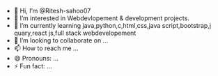 - 👋 Hi, I’m @Ritesh-sahoo07
- 👀 I’m interested in Webdevlopement & development projects.
- 🌱 I’m currently learning java,python,c,html,css,java script,bootstrap,j quary,react js,full stack webdevelopement
- 💞️ I’m looking to collaborate on ...
- 📫 How to reach me ...
- 😄 Pronouns: ...
- ⚡ Fun fact: ...

<!---
Ritesh-sahoo07/Ritesh-sahoo07 is a ✨ special ✨ repository because its `README.md` (this file) appears on your GitHub profile.
You can click the Preview link to take a look at your changes.
--->

